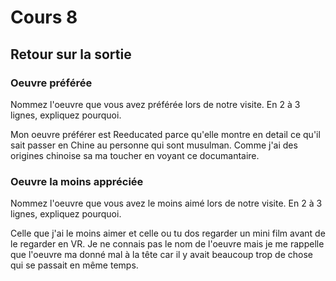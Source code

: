 # Cours 8
## Retour sur la sortie

### Oeuvre préférée
Nommez l'oeuvre que vous avez préférée lors de notre visite. En 2 à 3 lignes, expliquez pourquoi. 

 Mon oeuvre préférer est Reeducated parce qu'elle montre en detail ce qu'il sait passer en Chine au personne qui sont musulman. Comme j'ai des origines chinoise sa ma toucher en voyant ce documantaire.

### Oeuvre la moins appréciée
Nommez l'oeuvre que vous avez le moins aimé lors de notre visite. En 2 à 3 lignes, expliquez pourquoi. 

Celle que j'ai le moins aimer et celle ou tu dos regarder un mini film avant de le regarder en VR. Je ne connais pas le nom de l'oeuvre mais je me rappelle que l'oeuvre ma donné mal à la tête car il y avait beaucoup trop de chose qui se passait en même temps. 

